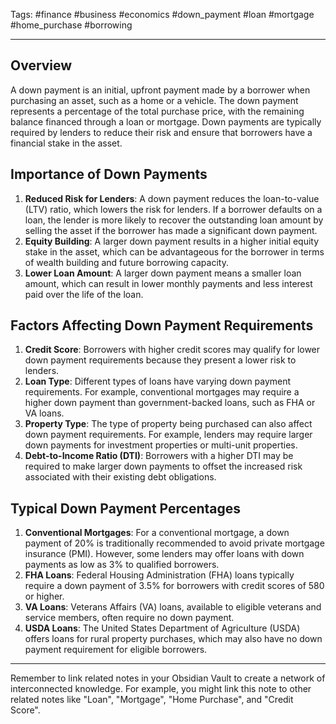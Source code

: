 Tags: #finance #business #economics #down_payment #loan #mortgage #home_purchase #borrowing

---

## Overview

A down payment is an initial, upfront payment made by a borrower when purchasing an asset, such as a home or a vehicle. The down payment represents a percentage of the total purchase price, with the remaining balance financed through a loan or mortgage. Down payments are typically required by lenders to reduce their risk and ensure that borrowers have a financial stake in the asset.

## Importance of Down Payments

1.  **Reduced Risk for Lenders**: A down payment reduces the loan-to-value (LTV) ratio, which lowers the risk for lenders. If a borrower defaults on a loan, the lender is more likely to recover the outstanding loan amount by selling the asset if the borrower has made a significant down payment.
2.  **Equity Building**: A larger down payment results in a higher initial equity stake in the asset, which can be advantageous for the borrower in terms of wealth building and future borrowing capacity.
3.  **Lower Loan Amount**: A larger down payment means a smaller loan amount, which can result in lower monthly payments and less interest paid over the life of the loan.

## Factors Affecting Down Payment Requirements

1.  **Credit Score**: Borrowers with higher credit scores may qualify for lower down payment requirements because they present a lower risk to lenders.
2.  **Loan Type**: Different types of loans have varying down payment requirements. For example, conventional mortgages may require a higher down payment than government-backed loans, such as FHA or VA loans.
3.  **Property Type**: The type of property being purchased can also affect down payment requirements. For example, lenders may require larger down payments for investment properties or multi-unit properties.
4.  **Debt-to-Income Ratio (DTI)**: Borrowers with a higher DTI may be required to make larger down payments to offset the increased risk associated with their existing debt obligations.

## Typical Down Payment Percentages

1.  **Conventional Mortgages**: For a conventional mortgage, a down payment of 20% is traditionally recommended to avoid private mortgage insurance (PMI). However, some lenders may offer loans with down payments as low as 3% to qualified borrowers.
2.  **FHA Loans**: Federal Housing Administration (FHA) loans typically require a down payment of 3.5% for borrowers with credit scores of 580 or higher.
3.  **VA Loans**: Veterans Affairs (VA) loans, available to eligible veterans and service members, often require no down payment.
4.  **USDA Loans**: The United States Department of Agriculture (USDA) offers loans for rural property purchases, which may also have no down payment requirement for eligible borrowers.

---

Remember to link related notes in your Obsidian Vault to create a network of interconnected knowledge. For example, you might link this note to other related notes like "Loan", "Mortgage", "Home Purchase", and "Credit Score".
